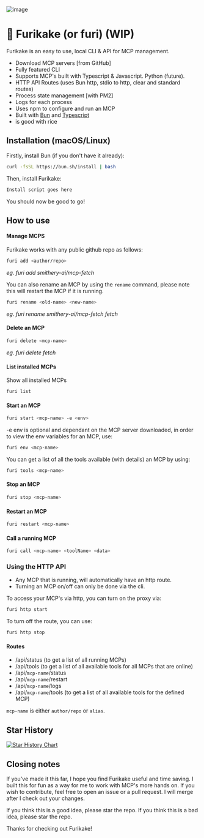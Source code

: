 ![image](https://github.com/user-attachments/assets/8f313cdd-0452-4227-8aea-75127d779f56)

# 🍃 Furikake (or furi) (WIP)

Furikake is an easy to use, local CLI & API for MCP management.

- Download MCP servers [from GitHub]
- Fully featured CLI
- Supports MCP's built with Typescript & Javascript. Python (future).
- HTTP API Routes (uses Bun http, stdio to http, clear and standard routes)
- Process state management [with PM2]
- Logs for each process
- Uses npm to configure and run an MCP
- Built with [Bun](https://bun.sh/) and [Typescript](https://www.typescriptlang.org/)
- is good with rice

## Installation (macOS/Linux)

Firstly, install Bun (if you don't have it already):

```bash
curl -fsSL https://bun.sh/install | bash
```

Then, install Furikake:

```bash
Install script goes here
```

You should now be good to go!

## How to use

#### Manage MCPS

Furikake works with any public github repo as follows:

```bash
furi add <author/repo>
```

_eg. furi add smithery-ai/mcp-fetch_

You can also rename an MCP by using the `rename` command, please note this will restart the MCP if it is running.

```bash
furi rename <old-name> <new-name>
```

_eg. furi rename smithery-ai/mcp-fetch fetch_

#### Delete an MCP

```bash
furi delete <mcp-name>
```

_eg. furi delete fetch_

#### List installed MCPs

Show all installed MCPs

```bash
furi list
```

#### Start an MCP

```bash
furi start <mcp-name> -e <env>
```

-e env is optional and dependant on the MCP server downloaded, in order to view the env variables for an MCP, use:

```bash
furi env <mcp-name>
```

You can get a list of all the tools available (with details) an MCP by using:

```bash
furi tools <mcp-name>
```

#### Stop an MCP

```bash
furi stop <mcp-name>
```

#### Restart an MCP

```bash
furi restart <mcp-name>
```

<!-- #### Check the status of an MCP

```bash
furi status <mcp-name>
```

#### List all running MCPs

```bash
furi status all
``` -->

#### Call a running MCP

```bash
furi call <mcp-name> <toolName> <data>
```

### Using the HTTP API

- Any MCP that is running, will automatically have an http route.
- Turning an MCP on/off can only be done via the cli.

To access your MCP's via http, you can turn on the proxy via:

```bash
furi http start
```

To turn off the route, you can use:

```bash
furi http stop
```

#### Routes

- /api/status (to get a list of all running MCPs)
- /api/tools (to get a list of all available tools for all MCPs that are online)
- /api/`mcp-name`/status
- /api/`mcp-name`/restart
- /api/`mcp-name`/logs
- /api/`mcp-name`/tools (to get a list of all available tools for the defined MCP)

`mcp-name` is either `author/repo` or `alias`.

## Star History

[![Star History Chart](https://api.star-history.com/svg?repos=ashwwwin/furi&type=Date)](https://www.star-history.com/#ashwwwin/furi&Date)

## Closing notes

If you've made it this far, I hope you find Furikake useful and time saving. I built this for fun as a way for me to work with MCP's more hands on. If you wish to contribute, feel free to open an issue or a pull request. I will merge after I check out your changes.

If you think this is a good idea, please star the repo. If you think this is a bad idea, please star the repo.

Thanks for checking out Furikake!

